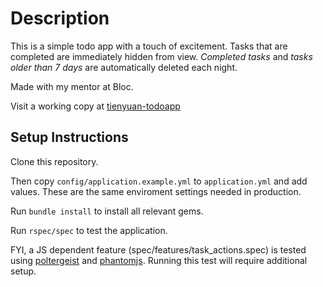 Description
======================
This is a simple todo app with a touch of excitement. 
Tasks that are completed are immediately hidden from view.
*Completed tasks* and *tasks older than 7 days* are automatically deleted each night.

Made with my mentor at Bloc.

Visit a working copy at [tienyuan-todoapp](http://tienyuan-todoapp.herokuapp.com/)


Setup Instructions
----------------------

Clone this repository. 

Then copy `config/application.example.yml` to `application.yml` and add values. These are the same enviroment settings needed in production.

Run `bundle install` to install all relevant gems.

Run `rspec/spec` to test the application.

FYI, a JS dependent feature (spec/features/task_actions.spec) is tested using [poltergeist](http://phantomjs.org/) and [phantomjs](http://phantomjs.org/). Running this test will require additional setup. 
